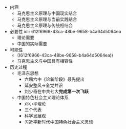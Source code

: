 - 内涵
	- 马克思主义原理与中国现实结合
	- 马克思主义原理与当前实践结合
	- 马克思主义原理与传统相结合
- 必要性
  id:: 612f6966-43ca-48be-9658-b4a64d5064ea
	- 理论需要
	- 中国的实际需要
- 可能性
	- ((612f6966-43ca-48be-9658-b4a64d5064ea))
	- 马克思主义与中国具有相容性
- 历史过程
	- 毛泽东思想
		- 六届六中《论新阶段》最先提出
		- 延安整风=>全党共识
		- 刘少奇在中共七大**完成第一次飞跃**
	- 中国特色社会主义理论体系
		- 邓小平理论
		- 三个代表
		- 科学发展观
		- 习近平新时代中国特色社会主义思想